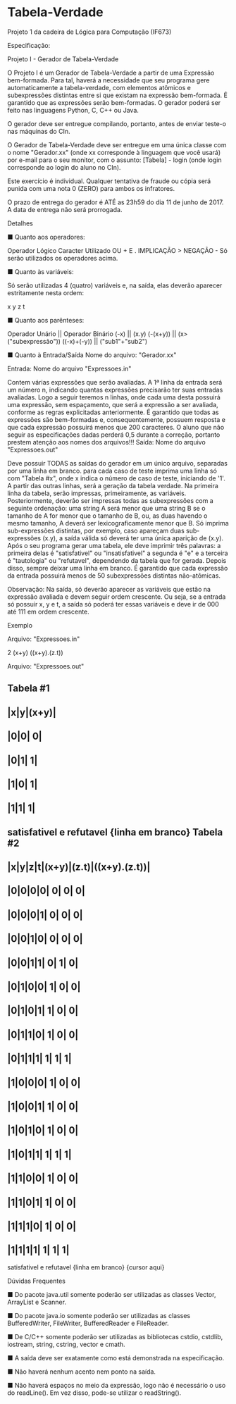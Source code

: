# Tabela-Verdade

Projeto 1 da cadeira de Lógica para Computação (IF673)

Especificação:

Projeto I - Gerador de Tabela-Verdade

O Projeto I é um Gerador de Tabela-Verdade a partir de uma Expressão bem-formada. Para tal, haverá a necessidade que seu programa gere automaticamente a tabela-verdade, com elementos atômicos e subexpressões distintas entre si que existam na expressão bem-formada. É garantido que as expressões serão bem-formadas.
O gerador poderá ser feito nas linguagens Python, C, C++ ou Java.

O gerador deve ser entregue compilando, portanto, antes de enviar teste-o nas máquinas do CIn.

O Gerador de Tabela-Verdade deve ser entregue em uma única classe com o nome "Gerador.xx" (onde xx corresponde à linguagem que você usará) por e-mail para o seu monitor, com o assunto:
[Tabela] - login  (onde login corresponde ao login do aluno no CIn).

Este exercício é individual. Qualquer tentativa de fraude ou cópia será punida com uma nota 0 (ZERO) para ambos os infratores.

O prazo de entrega do gerador é ATÉ as 23h59 do dia 11 de junho de 2017. A data de entrega não será prorrogada.


Detalhes

■ Quanto aos operadores:   

Operador Lógico	Caracter Utilizado
OU	+
E	.
IMPLICAÇÃO	>
NEGAÇÃO	-
Só serão utilizados os operadores acima.

■ Quanto às variáveis:

Só serão utilizadas 4 (quatro) variáveis e, na saída, elas deverão aparecer estritamente nesta ordem:

x	y	z	t

■ Quanto aos parênteses:

Operador Unário || Operador Binário
(-x)            ||	   (x.y)
(-(x+y))	    || (x>("subexpressão"))
((-x)+(-y))     ||	("sub1"+"sub2")


■ Quanto à Entrada/Saída
Nome do arquivo: "Gerador.xx" 

Entrada: Nome do arquivo "Expressoes.in"

Contem várias expressões que serão avaliadas.
A 1ª linha da entrada será um número n, indicando quantas expressões precisarão ter suas entradas avaliadas. Logo a seguir teremos n linhas, onde cada uma desta possuirá uma expressão, sem espaçamento, que será a expressão a ser avaliada, conforme as regras explicitadas anteriormente. É garantido que todas as expressões são bem-formadas e, consequentemente, possuem resposta e que cada expressão possuirá menos que 200 caracteres. O aluno que não seguir as especificações dadas perderá 0,5 durante a correção, portanto prestem atenção aos nomes dos arquivos!!!
Saída: Nome do arquivo "Expressoes.out"

Deve possuir TODAS as saídas do gerador em um único arquivo, separadas por uma linha em branco.
para cada caso de teste imprima uma linha só com "Tabela #x", onde x indica o número de caso de teste, iniciando de '1'. A partir das outras linhas, será a geração da tabela verdade.
Na primeira linha da tabela, serão impressas, primeiramente, as variáveis. Posteriormente, deverão ser impressas todas as subexpressões com a seguinte ordenação: uma string A será menor que uma string B se o tamanho de A for menor que o tamanho de B, ou, as duas havendo o mesmo tamanho, A deverá ser lexicograficamente menor que B.
Só imprima sub-expressões distintas, por exemplo, caso apareçam duas sub-expressões (x.y), a saída válida só deverá ter uma única aparição de (x.y).
Após o seu programa gerar uma tabela, ele deve imprimir três palavras: a primeira delas é "satisfativel" ou "insatisfativel" a segunda é "e" e a terceira é "tautologia" ou "refutavel", dependendo da tabela que for gerada. Depois disso, sempre deixar uma linha em branco.
É garantido que cada expressão da entrada possuirá menos de 50 subexpressões distintas não-atômicas.

Observação: Na saída, só deverão aparecer as variáveis que estão na expressão avaliada e devem seguir ordem crescente. Ou seja, se a entrada só possuir x, y e t, a saída só poderá ter essas variáveis e deve ir de 000 até 111 em ordem crescente.


Exemplo

Arquivo: "Expressoes.in"

2
(x+y)
((x+y).(z.t))

Arquivo: "Expressoes.out"

Tabela #1 
-----------
|x|y|(x+y)|
-----------
|0|0|    0|
-----------
|0|1|    1|
-----------
|1|0|    1|
-----------
|1|1|    1|
-----------
satisfativel e refutavel
{linha em branco}
Tabela #2
-----------------------------------
|x|y|z|t|(x+y)|(z.t)|((x+y).(z.t))|
-----------------------------------
|0|0|0|0|    0|    0|            0|
-----------------------------------
|0|0|0|1|    0|    0|            0|
-----------------------------------
|0|0|1|0|    0|    0|            0|
-----------------------------------
|0|0|1|1|    0|    1|            0|
-----------------------------------
|0|1|0|0|    1|    0|            0|
-----------------------------------
|0|1|0|1|    1|    0|            0|
-----------------------------------
|0|1|1|0|    1|    0|            0|
-----------------------------------
|0|1|1|1|    1|    1|            1|
-----------------------------------
|1|0|0|0|    1|    0|            0|
-----------------------------------
|1|0|0|1|    1|    0|            0|
-----------------------------------
|1|0|1|0|    1|    0|            0|
-----------------------------------
|1|0|1|1|    1|    1|            1|
-----------------------------------
|1|1|0|0|    1|    0|            0|
-----------------------------------
|1|1|0|1|    1|    0|            0|
-----------------------------------
|1|1|1|0|    1|    0|            0|
-----------------------------------
|1|1|1|1|    1|    1|            1|
-----------------------------------
satisfativel e refutavel
{linha em branco}
{cursor aqui}




Dúvidas Frequentes

■ Do pacote java.util somente poderão ser utilizadas as classes Vector, ArrayList e Scanner.

■ Do pacote java.io somente poderão ser utilizadas as classes BufferedWriter, FileWriter, BufferedReader e FileReader.

■ De C/C++ somente poderão ser utilizadas as bibliotecas cstdio, cstdlib, iostream, string, cstring, vector e cmath.

■ A saída deve ser exatamente como está demonstrada na especificação.

■ Não haverá nenhum acento nem ponto na saída.

■ Não haverá espaços no meio da expressão, logo não é necessário o uso do readLine(). Em vez disso, pode-se utilizar o readString().